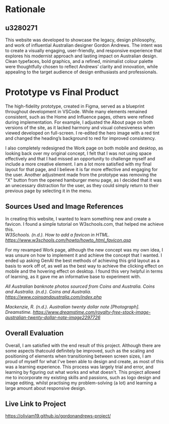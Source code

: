 # Rationale
## u3280271

This website was developed to showcase the legacy, design philosophy, and work of influential Australian designer Gordon Andrews. The intent was to create a visually engaging, user-friendly, and responsive experience that explores his modernist approach and lasting impact on Australian design. Clean typefaces, bold graphics, and a refined, minimalist colour palette were thoughtfully chosen to reflect Andrews’ clarity and innovation, while appealing to the target audience of design enthusiasts and professionals.

# Prototype vs Final Product

The high-fidelity prototype, created in Figma, served as a blueprint throughout development in VSCode. While many elements remained consistent, such as the Home and Influence pages, others were refined during implementation. For example, I adjusted the About page on both versions of the site, as it lacked harmony and visual cohesiveness when viewed developed on full-screen. I re-edited the hero image with a red tint and changed the heading’s background to red for improved consistency.

I also completely redesigned the Work page on both mobile and desktop, as looking back over my original concept, I felt that I was not using space effectively and that I had missed an opportunity to challenge myself and include a more creative element. I am a lot more satisfied with my final layout for that page, and I believe it is far more effective and engaging for the user. Another adjustment made from the prototype was removing the "X" button from the opened hamburger menu page, as I decided that it was an unecessary distraction for the user, as they could simply return to their previous page by selecting it in the menu.


## Sources Used and Image References

In creating this website, I wanted to learn something new and create a favicon. I found a simple tutorial on W3schools.com, that helped me achieve this.    
_W3Schools. (n.d.). How to add a favicon in HTML. https://www.w3schools.com/howto/howto_html_favicon.asp_

For my revamped Work page, although the new concept was my own idea, I was unsure on how to implement it and achieve the concept that I wanted. I ended up asking GenAI the best methods of achieving this grid layout as a basis to work off of, as well as the best way to achieve the clicking effect on mobile and the hovering effect on desktop. I found this very helpful in terms of learning, as it gave me an informative base to experiment with.

_All Australian banknote photos sourced from Coins and Australia.
Coins and Australia. (n.d.). Coins and Australia. https://www.coinsandaustralia.com/index.php_

_Mackenzie, R. (n.d.). Australian twenty dollar note [Photograph]. Dreamstime.
https://www.dreamstime.com/royalty-free-stock-image-australian-twenty-dollar-note-image2297726_


## Overall Evaluation

Overall, I am satisfied with the end result of this project. Although there are some aspects thatcould definitely be improved, such as the scaling and positioning of elements when transitioning between screen sizes, I am proud of myself for what I've been able to design and create, as most of this was a learning experience. This process was largely trial and error, and learning by figuring out what works and what doesn't. This project allowed me to incorporate my existing skills and passions, such as logo design and image editing, whilst practising my problem-solving (a lot) and learning a large amount about responsive design.


## Live Link to Project

https://oliviam19.github.io/gordonandrews-project/
